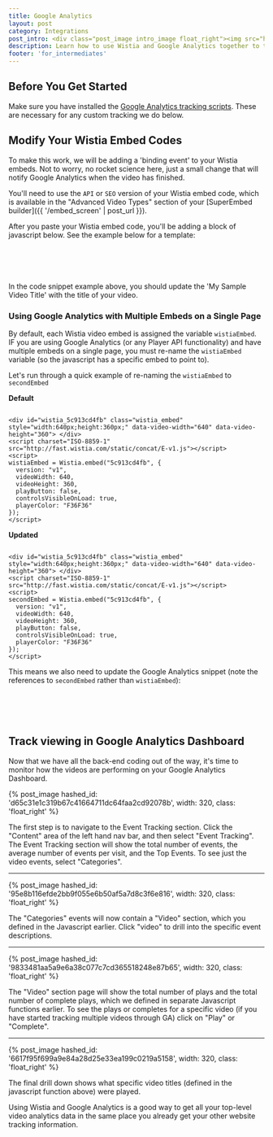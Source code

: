 ```yaml
---
title: Google Analytics
layout: post
category: Integrations
post_intro: <div class="post_image intro_image float_right"><img src="http://embed.wistia.com/deliveries/85df32f894f2b308139bd9feb49c8c04aed6efbd.png" width="250px" alt="google-analytics2" /></div><p>At Wistia, we love analytics.  While ours are pretty sweet, there are lots of tools out there, like <a href="http://google.com/analytics" title="google analytics">Google Analytics</a>. While Wistia's analytics give you more in-depth information on video plays, putting basic 'video play' stats in Google Analytics can give you a better picture of your web visit metrics.</p><p>This guide is here to help you get started integrating Wistia video tracking with your Google Analytics account.</p>
description: Learn how to use Wistia and Google Analytics together to track video plays.
footer: 'for_intermediates'
---
```


## Before You Get Started

Make sure you have installed the [Google Analytics tracking scripts](https://support.google.com/analytics/bin/answer.py?hl=en&answer=1008080). These are necessary for any custom tracking we do below.

## Modify Your Wistia Embed Codes

To make this work, we will be adding a 'binding event' to your Wistia embeds. 
Not to worry, no rocket science here, just a small change that will notify Google
Analytics when the video has finished.  

You'll need to use the `API` or `SEO` version of your Wistia embed code, which 
is available in the "Advanced Video Types" section of 
your [SuperEmbed builder]({{ '/embed_screen' | post_url }}).

After you paste your Wistia embed code, you'll be adding a block of javascript below.
See the example below for a template:

<pre><code class="language-javascript">
<script type="text/javascript">
function gaFunc() {
  _gaq.push(['_trackEvent', 'Video','Play', 'My Sample Video Title']);
  wistiaEmbed.unbind("play", gaFunc);
}

wistiaEmbed.bind("play", gaFunc);

wistiaEmbed.bind("end", function () {
  _gaq.push(['_trackEvent', 'Video','Complete', 'My Sample Video Title']);
});
</script>
</code></pre>

In the code snippet example above, you should update the 'My Sample Video Title' with the title of your video.

### Using Google Analytics with Multiple Embeds on a Single Page

By default, each Wistia video embed is assigned the variable `wistiaEmbed`.
IF you are using Google Analytics (or any Player API functionality) and have multiple
embeds on a single page, you must re-name the `wistiaEmbed` variable (so the javascript
has a specific embed to point to).

Let's run through a quick example of re-naming the `wistiaEmbed` to `secondEmbed`

**Default**
<pre><code class="language-javascript">
&lt;div id="wistia_5c913cd4fb" class="wistia_embed" style="width:640px;height:360px;" data-video-width="640" data-video-height="360"&gt;&nbsp;&lt;/div&gt;
&lt;script charset="ISO-8859-1" src="http://fast.wistia.com/static/concat/E-v1.js"&gt;&lt;/script&gt;
&lt;script&gt;
wistiaEmbed = Wistia.embed("5c913cd4fb", {
  version: "v1",
  videoWidth: 640,
  videoHeight: 360,
  playButton: false,
  controlsVisibleOnLoad: true,
  playerColor: "F36F36"
});
&lt;/script&gt;
</code></pre>

**Updated**
<pre><code class="language-javascript">
&lt;div id="wistia_5c913cd4fb" class="wistia_embed" style="width:640px;height:360px;" data-video-width="640" data-video-height="360"&gt;&nbsp;&lt;/div&gt;
&lt;script charset="ISO-8859-1" src="http://fast.wistia.com/static/concat/E-v1.js"&gt;&lt;/script&gt;
&lt;script&gt;
secondEmbed = Wistia.embed("5c913cd4fb", {
  version: "v1",
  videoWidth: 640,
  videoHeight: 360,
  playButton: false,
  controlsVisibleOnLoad: true,
  playerColor: "F36F36"
});
&lt;/script&gt;
</code></pre>

This means we also need to update the Google Analytics snippet (note the references
to `secondEmbed` rather than `wistiaEmbed`):

<pre><code class="language-javascript">
<script type="text/javascript">
function gaFunc() {
  _gaq.push(['_trackEvent', 'Video','Play', 'My Sample Video Title']);
  secondEmbed.unbind("play", gaFunc);
}

secondEmbed.bind("play", gaFunc);

secondEmbed.bind("end", function () {
  _gaq.push(['_trackEvent', 'Video','Complete', 'My Sample Video Title']);
});
</script>
</code></pre>


## Track viewing in Google Analytics Dashboard

Now that we have all the back-end coding out of the way, it's time to monitor how the videos are performing on your Google Analytics Dashboard.

{% post_image hashed_id: 'd65c31e1c319b67c41664711dc64faa2cd92078b', width: 320, class: 'float_right' %} 

The first step is to navigate to the Event Tracking section.  Click the "Content" area of the left hand nav bar, and then select "Event Tracking".  The Event Tracking section will show the total number of events, the average number of events per visit, and the Top Events.  To see just the video events, select "Categories".

----

{% post_image hashed_id: '95e8b116efde2bb9f055e6b50af5a7d8c3f6e816', width: 320, class: 'float_right' %} 

The "Categories" events will now contain a "Video" section, which you defined in the Javascript earlier.  Click "video" to drill into the specific event descriptions.

----

{% post_image hashed_id: '9833481aa5a9e6a38c077c7cd365518248e87b65', width: 320, class: 'float_right' %} 

The "Video" section page will show the total number of plays and the total number of complete plays, which we defined in separate Javascript functions earlier.  To see the plays or completes for a specific video (if you have started tracking multiple videos through GA) click on "Play" or "Complete".

----

{% post_image hashed_id: '6617f95f699a9e84a28d25e33ea199c0219a5158', width: 320, class: 'float_right' %} 

The final drill down shows what specific video titles (defined in the javascript function above) were played.

Using Wistia and Google Analytics is a good way to get all your top-level video analytics data in the same place you already get your other website tracking information.
